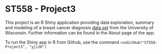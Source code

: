 # ST558 - Project3

This project is an R Shiny application providing data exploration, summary and modeling of a breast cancer diagnosis [data set](https://archive.ics.uci.edu/ml/datasets/Breast+Cancer+Wisconsin+%28Diagnostic%29) from the University of Wisconsin. Further information can be found in the About page of the app.

To run the Shiny app in R from Github, use the command `runGitHub("ST558-Project3", "yji26")`